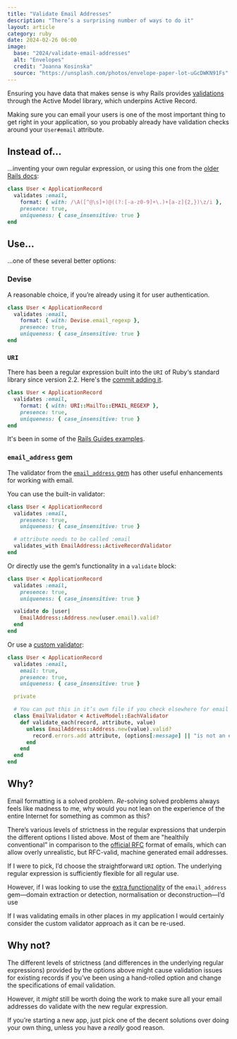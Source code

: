 ```yaml
---
title: "Validate Email Addresses"
description: "There’s a surprising number of ways to do it"
layout: article
category: ruby
date: 2024-02-26 06:00
image:
  base: "2024/validate-email-addresses"
  alt: "Envelopes"
  credit: "Joanna Kosinska"
  source: "https://unsplash.com/photos/envelope-paper-lot-uGcDWKN91Fs"
---
```


Ensuring you have data that makes sense is why Rails provides [validations](https://guides.rubyonrails.org/active_record_validations.html) through the Active Model library, which underpins Active Record.

Making sure you can email your users is one of the most important thing to get right in your application, so you probably already have validation checks around your `User#email` attribute.

## Instead of…

…inventing your own regular expression, or using this one from the [older Rails docs](https://api.rubyonrails.org/classes/ActiveModel/Validations/ClassMethods.html#method-i-validates):

```ruby
class User < ApplicationRecord
  validates :email,
    format: { with: /\A([^@\s]+)@((?:[-a-z0-9]+\.)+[a-z]{2,})\z/i },
    presence: true,
    uniqueness: { case_insensitive: true }
end
```

## Use…

…one of these several better options:

### Devise

A reasonable choice, if you’re already using it for user authentication.

```ruby
class User < ApplicationRecord
  validates :email,
    format: { with: Devise.email_regexp },
    presence: true,
    uniqueness: { case_insensitive: true }
end
```

### `URI`

There has been a regular expression built into the `URI` of Ruby‘s standard library since version 2.2. Here's the [commit adding it](https://github.com/ruby/ruby/commit/e63ab5d3ad289767eab49787e4e33390b0ce74e1).

```ruby
class User < ApplicationRecord
  validates :email,
    format: { with: URI::MailTo::EMAIL_REGEXP },
    presence: true,
    uniqueness: { case_insensitive: true }
end
```

It's been in some of the [Rails Guides examples](https://guides.rubyonrails.org/active_record_validations.html#custom-validators).

### `email_address` gem

The validator from the [`email_address` gem](https://github.com/afair/email_address) has other useful enhancements for working with email.

You can use the built-in validator:

```ruby
class User < ApplicationRecord
  validates :email,
    presence: true,
    uniqueness: { case_insensitive: true }

  # attribute needs to be called :email
  validates_with EmailAddress::ActiveRecordValidator
end
```

Or directly use the gem‘s functionality in a `validate` block:

```ruby
class User < ApplicationRecord
  validates :email,
    presence: true,
    uniqueness: { case_insensitive: true }

  validate do |user|
    EmailAddress::Address.new(user.email).valid?
  end
end
```

Or use a [custom validator](https://guides.rubyonrails.org/active_record_validations.html#custom-validators):

```ruby
class User < ApplicationRecord
  validates :email,
    email: true,
    presence: true,
    uniqueness: { case_insensitive: true }

  private

  # You can put this in it’s own file if you check elsewhere for email validity
  class EmailValidator < ActiveModel::EachValidator
    def validate_each(record, attribute, value)
      unless EmailAddress::Address.new(value).valid?
        record.errors.add attribute, (options[:message] || "is not an email")
      end
    end
  end
end
```

## Why?

Email formatting is a solved problem. _Re_-solving solved problems always feels like madness to me, why would you not lean on the experience of the entire Internet for something as common as this?

There’s various levels of strictness in the regular expressions that underpin the different options I listed above. Most of them are "healthily conventional” in comparison to the [official RFC](https://github.com/afair/email_address?tab=readme-ov-file#avoiding-the-bad-parts-of-rfc-specification) format of emails, which can allow overly unrealistic, but RFC-valid, machine generated email addresses.

If I were to pick, I’d choose the straightforward `URI` option. The underlying regular expression is sufficiently flexible for all regular use.

However, if I was looking to use the [extra functionality](https://github.com/afair/email_address?tab=readme-ov-file#usage) of the `email_address` gem—domain extraction or detection, normalisation or deconstruction—I’d use

If I was validating emails in other places in my application I would certainly consider the custom validator approach as it can be re-used.

## Why not?

The different levels of strictness (and differences in the underlying regular expressions) provided by the options above might cause validation issues for existing records if you’ve been using a hand-rolled option and change the specifications of email validation.

However, it _might_ still be worth doing the work to make sure all your email addresses do validate with the new regular expression.

If you’re starting a new app, just pick one of the decent solutions over doing your own thing, unless you have a _really_ good reason.
